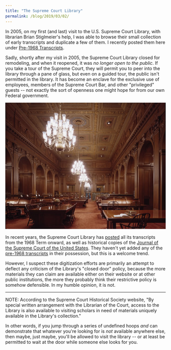 ```yaml
---
title: "The Supreme Court Library"
permalink: /blog/2019/03/02/
---
```


In 2005, on my first (and last) visit to the U.S. Supreme Court Library, with librarian Brian
Stiglmeier's help, I was able to browse their small collection of early transcripts and duplicate
a few of them.  I recently posted them here under [Pre-1968 Transcripts](/transcripts/pre-1968).

Sadly, shortly after my visit in 2005, the Supreme Court Library closed for remodeling, and
when it reopened, it was *no longer open to the public*.  If you take a tour of the Supreme Court,
they will permit you to peer into the library through a pane of glass, but even on a guided tour,
the public isn't permitted in the library.  It has become an enclave for the exclusive use of
employees, members of the Supreme Court Bar, and other "privileged" guests -- not exactly the sort
of openness one might hope for from our own Federal government.

![Supreme Court Library](/images/scotus/Supreme-Court-Library.jpg)

In recent years, the Supreme Court Library has
[posted](https://www.supremecourt.gov/oral_arguments/archived_transcripts/1968) all its transcripts
from the 1968 Term onward, as well as historical copies of the
[Journal of the Supreme Court of the United States](https://www.supremecourt.gov/orders/scannedjournals.aspx).
They haven't yet added any of the [pre-1968 transcripts](/transcripts/pre-1968) in their possession,
but this is a welcome trend.

However, I suspect these digitization efforts are primarily an attempt to deflect any criticism
of the Library's "closed door" policy, because the more materials they can claim are available
either on their website or at other public institutions, the more they probably think their
restrictive policy is somehow defensible.  In my humble opinion, it is not.

---

NOTE: According to the Supreme Court Historical Society website, "By special written arrangement
with the Librarian of the Court, access to the Library is also available to visiting scholars in need
of materials uniquely available in the Library's collection."

In other words, if you jump through a series of undefined hoops *and* can demonstrate that whatever
you're looking for is *not* available anywhere else, then maybe, just maybe, you'll be allowed to visit
the library -- or at least be permitted to wait at the door while someone else looks for you.
